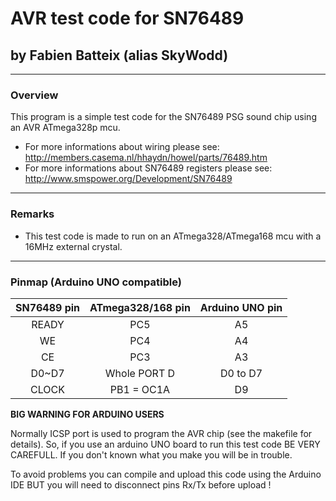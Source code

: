 # AVR test code for SN76489
## by Fabien Batteix (alias SkyWodd)

---
### Overview

This program is a simple test code for the SN76489 PSG sound chip using an AVR ATmega328p mcu.

* For more informations about wiring please see: http://members.casema.nl/hhaydn/howel/parts/76489.htm
* For more informations about SN76489 registers please see: http://www.smspower.org/Development/SN76489

---
### Remarks

* This test code is made to run on an ATmega328/ATmega168 mcu with a 16MHz external crystal.
 
---
### Pinmap (Arduino UNO compatible)

| SN76489 pin | ATmega328/168 pin | Arduino UNO pin |
|:-----------:|:-----------------:|:---------------:|
| READY       | PC5               | A5              |
| WE          | PC4               | A4              |
| CE          | PC3               | A3              |
| D0~D7       | Whole PORT D      | D0 to D7        |
| CLOCK       | PB1 = OC1A        | D9              |

**BIG WARNING FOR ARDUINO USERS**

Normally ICSP port is used to program the AVR chip (see the makefile for details). 
So, if you use an arduino UNO board to run this test code BE VERY CAREFULL.
If you don't known what you make you will be in trouble.

To avoid problems you can compile and upload this code using the Arduino IDE BUT you will need to disconnect pins Rx/Tx before upload !